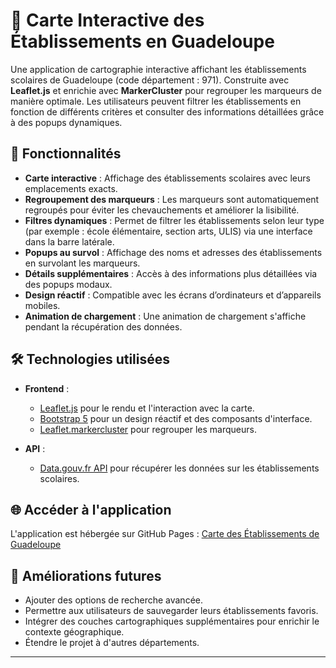 # 📍 Carte Interactive des Établissements en Guadeloupe

Une application de cartographie interactive affichant les établissements scolaires de Guadeloupe (code département : 971). Construite avec **Leaflet.js** et enrichie avec **MarkerCluster** pour regrouper les marqueurs de manière optimale. Les utilisateurs peuvent filtrer les établissements en fonction de différents critères et consulter des informations détaillées grâce à des popups dynamiques.

## 🚀 Fonctionnalités

- **Carte interactive** : Affichage des établissements scolaires avec leurs emplacements exacts.
- **Regroupement des marqueurs** : Les marqueurs sont automatiquement regroupés pour éviter les chevauchements et améliorer la lisibilité.
- **Filtres dynamiques** : Permet de filtrer les établissements selon leur type (par exemple : école élémentaire, section arts, ULIS) via une interface dans la barre latérale.
- **Popups au survol** : Affichage des noms et adresses des établissements en survolant les marqueurs.
- **Détails supplémentaires** : Accès à des informations plus détaillées via des popups modaux.
- **Design réactif** : Compatible avec les écrans d’ordinateurs et d’appareils mobiles.
- **Animation de chargement** : Une animation de chargement s'affiche pendant la récupération des données.

## 🛠️ Technologies utilisées

- **Frontend** :
  - [Leaflet.js](https://leafletjs.com/) pour le rendu et l'interaction avec la carte.
  - [Bootstrap 5](https://getbootstrap.com/) pour un design réactif et des composants d'interface.
  - [Leaflet.markercluster](https://github.com/Leaflet/Leaflet.markercluster) pour regrouper les marqueurs.
  
- **API** :
  - [Data.gouv.fr API](https://data.education.gouv.fr/) pour récupérer les données sur les établissements scolaires.

## 🌐 Accéder à l'application

L'application est hébergée sur GitHub Pages : [Carte des Établissements de Guadeloupe](https://tomc1x.github.io/carte-etablissements-guadeloupe/)

## 🌟 Améliorations futures

- Ajouter des options de recherche avancée.
- Permettre aux utilisateurs de sauvegarder leurs établissements favoris.
- Intégrer des couches cartographiques supplémentaires pour enrichir le contexte géographique.
- Étendre le projet à d'autres départements.

---
